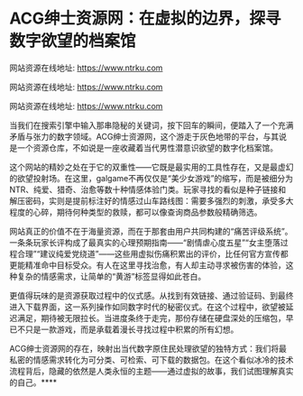 # ACG绅士资源网：在虚拟的边界，探寻数字欲望的档案馆

网站资源在线地址: https://www.ntrku.com


网站资源在线地址: https://www.ntrku.com

网站资源在线地址: https://www.ntrku.com

当我们在搜索引擎中输入那串隐秘的关键词，按下回车的瞬间，便踏入了一个充满矛盾与张力的数字领域。ACG绅士资源网，这个游走于灰色地带的平台，与其说是一个资源仓库，不如说是一座收藏着当代男性潜意识欲望的数字化档案馆。

这个网站的精妙之处在于它的双重性——它既是最实用的工具性存在，又是最虚幻的欲望投射场。在这里，galgame不再仅仅是“美少女游戏”的缩写，而是被细分为NTR、纯爱、猎奇、治愈等数十种情感体验门类。玩家寻找的看似是种子链接和解压密码，实则是提前标注好的情感过山车路线图：需要多强烈的刺激，承受多大程度的心碎，期待何种类型的救赎，都可以像查询商品参数般精确筛选。

网站真正的价值不在于海量资源，而在于那套由用户共同构建的“痛苦评级系统”。一条条玩家长评构成了最真实的心理预期指南——“剧情虐心度五星”“女主堕落过程合理”“建议纯爱党绕道”——这些用虚拟伤痛积累出的评价，比任何官方宣传都更能精准命中目标受众。有人在这里寻找治愈，有人却主动寻求被伤害的体验，这种复杂的情感需求，让简单的“黄游”标签显得如此苍白。

更值得玩味的是资源获取过程中的仪式感。从找到有效链接、通过验证码、到最终进入下载界面，这一系列操作如同数字时代的秘密仪式。在这个过程中，欲望被延迟满足，期待被无限拉长。当进度条终于走完，那份存储在硬盘深处的压缩包，早已不只是一款游戏，而是承载着漫长寻找过程中积累的所有幻想。

ACG绅士资源网的存在，映射出当代数字原住民处理欲望的独特方式：我们将最私密的情感需求转化为可分类、可检索、可下载的数据包。在这个看似冰冷的技术流程背后，隐藏的依然是人类永恒的主题——通过虚拟的故事，我们试图理解真实的自己。****
